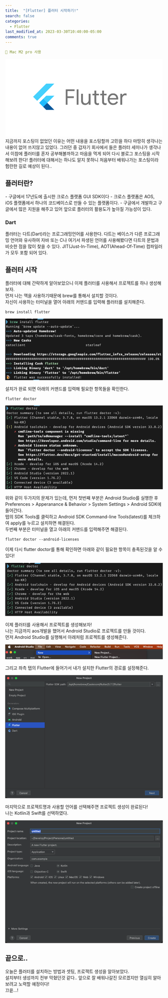 ```yaml
---
title:  "[Flutter] 플러터 시작하기!"
search: false
categories: 
  - Flutter
last_modified_at: 2023-03-30T10:40:00-05:00
comments: true 
---
```

```yaml
📌 Mac M2 pro 사용
```
<!--
블럭 사용법
 ```yaml
```
!-->

<!-- 
[Ruby install](https://rubyinstaller.org/downloads/) 하이퍼 링크
![rubyinstaller](/assets/image/Jekll-minimal_mistakes/rubyinstaller.PNG) 이미지
<mark style='background-color: #fff5b1'>...</mark><br> 형광팬처리
--> 

![flutter-logo](/assets/image/Flutter_start/flutter-logo.png) 
  지금까지 포스팅이 없었던 이유는 어떤 내용을 포스팅할까 고민을 하다 마땅히 생각나는 내용이 없어
쓰지않고 있었다. 그러던 중 갑자기 회사에서 들은 플러터 세미나가 생각나서 이참에 플러터를 혼자 
공부해볼까하고 마음을 먹게 되어 다시 블로그 포스팅을 시작해보려 한다! 플러터에 대해서는 하나도
알지 못하니 처음부터 배워나가는 포스팅이라 험란한 길로 예상이 된다.. 

  <h2>플러터란?</h2>
  - 구글에서 17년도에 출시한 크로스 플랫폼 GUI SDK이다
  - 크로스 플랫폼은 AOS, iOS 플랫폼에서 하나의 코드베이스로 만들 수 있는 플랫폼이다. 
  - 구글에서 개발하고 구글에서 많은 지원을 해주고 있어 앞으로 플러터의 활용도가 높아질 가능성이 있다.
  
  <h3>Dart</h3>
  플러터는 다트(Dart)라는 프로그래밍언어를 사용한다. 다트는 베이스가 다른 프로그래밍 언어와 유사하여 자바 또는 C나 여기서 파생된 언어를 사용해봤다면 다트의 문법과 비슷한 점을 많이 찾을 수 있다. JIT(Just-In-Time), AOT(Ahead-Of-Time) 컴파일러가 모두 포함 되어 있다.

  <h2>플러터 시작</h2>
  플러터에 대해 간략하게 알아보았으니 이제 플러터를 사용해서 프로젝트를 하나 생성해보자. <br>
  먼저 나는 맥을 사용하기때문에 brew를 통해서 설치할 것이다. <br>
  자신이 사용하는 터미널을 열어 아래의 커맨드를 입력해 플러터를 설치해준다. <br>
  
  ```
  brew install flutter
  ```

  ![brew_flutter_install](/assets/image/Flutter_start/brew_flutter_install.png)

  설치가 완료 되면 아래의 커맨드를 입력해 필요한 항목들을 확인한다. 
  ```
  flutter doctor
  ```

  ![flutter_doctor](/assets/image/Flutter_start/flutter_doctor.png)

  위와 같이 두가지의 문제가 있는데, 먼저 첫번째 부분은 Android Studio를 실행한 후 <br>
  Preferences > Apperanance & Behavior > System Settings > Android SDK에 들어간다. <br>
  탭의 SDK Tools를 클릭하고 Android SDK Command-line Tools(latest)를 체크하여 apply를 누르고 설치하면 해결된다. <br>
  두번째 부분은 터미널을 열고 아래의 커맨드를 입력해주면 해결된다. <br>

  ```
  flutter doctor --android-licenses
  ```

  이제 다시 flutter doctor를 통해 확인하면 아래와 같이 필요한 항목이 충족된것을 알 수 있다!

  ![flutter_doctor__end](/assets/image/Flutter_start/flutter_doctor_end.png)

  이제 플러터를 사용해서 프로젝트를 생성해보자! <br>
  나는 지금까지 aos개발을 했어서 Android Studio로 프로젝트를 만들 것이다. <br>
  먼저 Android Studio를 실행해서 아래처럼 프로젝트를 생성해준다. 
  
  ![flutter_project_create](/assets/image/Flutter_start/flutter_project_create.png)

  그리고 좌측 탭의 Flutter에 들어가서 내가 설치한 Flutter의 경로를 설정해준다. <br>

  ![flutter_create_step1](/assets/image/Flutter_start/flutter_create_step1.png)

  마지막으로 프로젝트명과 사용할 언어를 선택해주면 프로젝트 생성이 완료된다! <br>
  나는 Kotlin과 Swift를 선택하였다. <br>

  ![flutter_create_step2](/assets/image/Flutter_start/flutter_create_step2.png)

  <h2>끝으로..</h2>
  오늘은 플러터를 설치하는 방법과 셋팅, 프로잭트 생성을 알아보았다. <br>
  설치부터 생성까지 전부 막혔던것 같다.. 앞으로 잘 배워나갈진 모르겠지만 열심히 알아보려고 노력할 예정이다! <br>
  끄읕...! 
